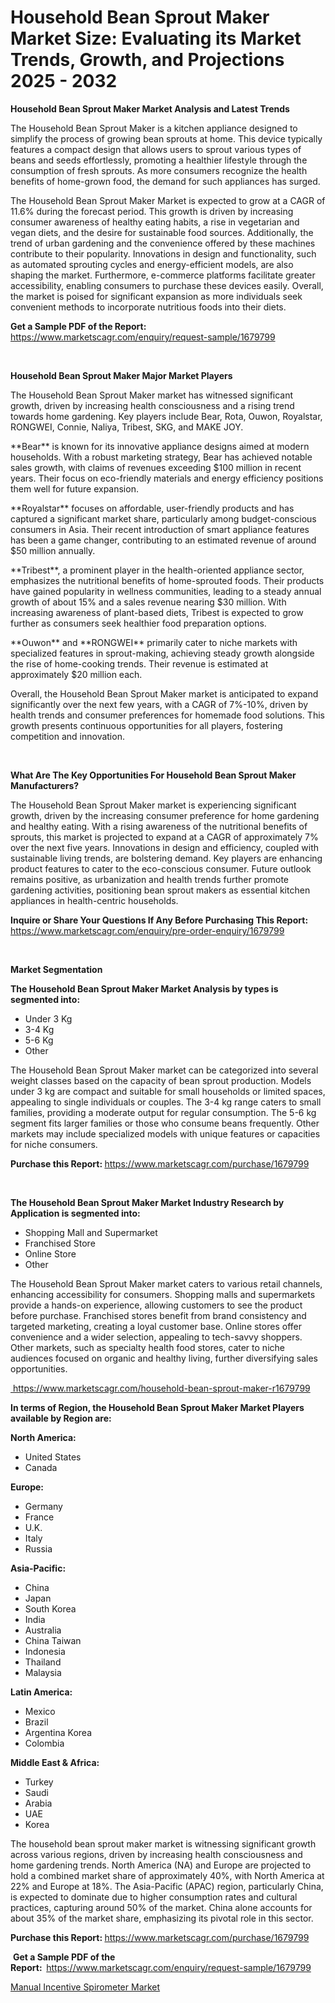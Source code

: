 <p><h1>Household Bean Sprout Maker Market Size: Evaluating its Market Trends, Growth, and Projections 2025 - 2032</h1></p><p><strong>Household Bean Sprout Maker Market Analysis and Latest Trends</strong></p>
<p><p>The Household Bean Sprout Maker is a kitchen appliance designed to simplify the process of growing bean sprouts at home. This device typically features a compact design that allows users to sprout various types of beans and seeds effortlessly, promoting a healthier lifestyle through the consumption of fresh sprouts. As more consumers recognize the health benefits of home-grown food, the demand for such appliances has surged.</p><p>The Household Bean Sprout Maker Market is expected to grow at a CAGR of 11.6% during the forecast period. This growth is driven by increasing consumer awareness of healthy eating habits, a rise in vegetarian and vegan diets, and the desire for sustainable food sources. Additionally, the trend of urban gardening and the convenience offered by these machines contribute to their popularity. Innovations in design and functionality, such as automated sprouting cycles and energy-efficient models, are also shaping the market. Furthermore, e-commerce platforms facilitate greater accessibility, enabling consumers to purchase these devices easily. Overall, the market is poised for significant expansion as more individuals seek convenient methods to incorporate nutritious foods into their diets.</p></p>
<p><strong>Get a Sample PDF of the Report:&nbsp;</strong> <a href="https://www.marketscagr.com/enquiry/request-sample/1679799?utm_campaign=2294&utm_medium=2&utm_source=Github&utm_content=ia&utm_term=25032025&utm_id=household-bean-sprout-maker">https://www.marketscagr.com/enquiry/request-sample/1679799</a></p>
<p>&nbsp;</p>
<p><strong>Household Bean Sprout Maker Major Market Players</strong></p>
<p><p>The Household Bean Sprout Maker market has witnessed significant growth, driven by increasing health consciousness and a rising trend towards home gardening. Key players include Bear, Rota, Ouwon, Royalstar, RONGWEI, Connie, Naliya, Tribest, SKG, and MAKE JOY. </p><p>**Bear** is known for its innovative appliance designs aimed at modern households. With a robust marketing strategy, Bear has achieved notable sales growth, with claims of revenues exceeding $100 million in recent years. Their focus on eco-friendly materials and energy efficiency positions them well for future expansion.</p><p>**Royalstar** focuses on affordable, user-friendly products and has captured a significant market share, particularly among budget-conscious consumers in Asia. Their recent introduction of smart appliance features has been a game changer, contributing to an estimated revenue of around $50 million annually. </p><p>**Tribest**, a prominent player in the health-oriented appliance sector, emphasizes the nutritional benefits of home-sprouted foods. Their products have gained popularity in wellness communities, leading to a steady annual growth of about 15% and a sales revenue nearing $30 million. With increasing awareness of plant-based diets, Tribest is expected to grow further as consumers seek healthier food preparation options.</p><p>**Ouwon** and **RONGWEI** primarily cater to niche markets with specialized features in sprout-making, achieving steady growth alongside the rise of home-cooking trends. Their revenue is estimated at approximately $20 million each.</p><p>Overall, the Household Bean Sprout Maker market is anticipated to expand significantly over the next few years, with a CAGR of 7%-10%, driven by health trends and consumer preferences for homemade food solutions. This growth presents continuous opportunities for all players, fostering competition and innovation.</p></p>
<p>&nbsp;</p>
<p><strong>What Are The Key Opportunities For Household Bean Sprout Maker Manufacturers?</strong></p>
<p><p>The Household Bean Sprout Maker market is experiencing significant growth, driven by the increasing consumer preference for home gardening and healthy eating. With a rising awareness of the nutritional benefits of sprouts, this market is projected to expand at a CAGR of approximately 7% over the next five years. Innovations in design and efficiency, coupled with sustainable living trends, are bolstering demand. Key players are enhancing product features to cater to the eco-conscious consumer. Future outlook remains positive, as urbanization and health trends further promote gardening activities, positioning bean sprout makers as essential kitchen appliances in health-centric households.</p></p>
<p><strong>Inquire or Share Your Questions If Any Before Purchasing This Report:</strong> <a href="https://www.marketscagr.com/enquiry/pre-order-enquiry/1679799?utm_campaign=2294&utm_medium=2&utm_source=Github&utm_content=ia&utm_term=25032025&utm_id=household-bean-sprout-maker">https://www.marketscagr.com/enquiry/pre-order-enquiry/1679799</a></p>
<p>&nbsp;</p>
<p><strong>Market Segmentation</strong></p>
<p><strong>The Household Bean Sprout Maker Market Analysis by types is segmented into:</strong></p>
<p><ul><li>Under 3 Kg</li><li>3-4 Kg</li><li>5-6 Kg</li><li>Other</li></ul></p>
<p><p>The Household Bean Sprout Maker market can be categorized into several weight classes based on the capacity of bean sprout production. Models under 3 kg are compact and suitable for small households or limited spaces, appealing to single individuals or couples. The 3-4 kg range caters to small families, providing a moderate output for regular consumption. The 5-6 kg segment fits larger families or those who consume beans frequently. Other markets may include specialized models with unique features or capacities for niche consumers.</p></p>
<p><strong>Purchase this Report:&nbsp;</strong><a href="https://www.marketscagr.com/purchase/1679799?utm_campaign=2294&utm_medium=2&utm_source=Github&utm_content=ia&utm_term=25032025&utm_id=household-bean-sprout-maker">https://www.marketscagr.com/purchase/1679799</a></p>
<p>&nbsp;</p>
<p><strong>The Household Bean Sprout Maker Market Industry Research by Application is segmented into:</strong></p>
<p><ul><li>Shopping Mall and Supermarket</li><li>Franchised Store</li><li>Online Store</li><li>Other</li></ul></p>
<p><p>The Household Bean Sprout Maker market caters to various retail channels, enhancing accessibility for consumers. Shopping malls and supermarkets provide a hands-on experience, allowing customers to see the product before purchase. Franchised stores benefit from brand consistency and targeted marketing, creating a loyal customer base. Online stores offer convenience and a wider selection, appealing to tech-savvy shoppers. Other markets, such as specialty health food stores, cater to niche audiences focused on organic and healthy living, further diversifying sales opportunities.</p></p>
<p><a href="https://www.marketscagr.com/household-bean-sprout-maker-r1679799?utm_campaign=2294&utm_medium=2&utm_source=Github&utm_content=ia&utm_term=25032025&utm_id=household-bean-sprout-maker">&nbsp;https://www.marketscagr.com/household-bean-sprout-maker-r1679799</a></p>
<p><strong>In terms of Region, the Household Bean Sprout Maker Market Players available by Region are:</strong></p>
<p>
    <p> <strong> North America: </strong>
        <ul>
            <li>United States</li>
            <li>Canada</li>
        </ul>
        </p> 
    <p> <strong> Europe: </strong>
        <ul>
            <li>Germany</li>
            <li>France</li>
            <li>U.K.</li>
            <li>Italy</li>
            <li>Russia</li>
        </ul>
        </p> 
    <p> <strong> Asia-Pacific: </strong>
        <ul>
            <li>China</li>
            <li>Japan</li>
            <li>South Korea</li>
            <li>India</li>
            <li>Australia</li>
            <li>China Taiwan</li>
            <li>Indonesia</li>
            <li>Thailand</li>
            <li>Malaysia</li>
        </ul>
        </p> 
    <p> <strong> Latin America: </strong>
        <ul>
            <li>Mexico</li>
            <li>Brazil</li>
            <li>Argentina Korea</li>
            <li>Colombia</li>
        </ul>
        </p> 
    <p> <strong> Middle East & Africa: </strong>
        <ul>
            <li>Turkey</li>
            <li>Saudi</li>
            <li>Arabia</li>
            <li>UAE</li>
            <li>Korea</li>
        </ul>
    </p>
    </p>
<p><p>The household bean sprout maker market is witnessing significant growth across various regions, driven by increasing health consciousness and home gardening trends. North America (NA) and Europe are projected to hold a combined market share of approximately 40%, with North America at 22% and Europe at 18%. The Asia-Pacific (APAC) region, particularly China, is expected to dominate due to higher consumption rates and cultural practices, capturing around 50% of the market. China alone accounts for about 35% of the market share, emphasizing its pivotal role in this sector.</p></p>
<p><strong>Purchase this Report: </strong><a href="https://www.marketscagr.com/purchase/1679799?utm_campaign=2294&utm_medium=2&utm_source=Github&utm_content=ia&utm_term=25032025&utm_id=household-bean-sprout-maker">https://www.marketscagr.com/purchase/1679799</a></p>
<p>&nbsp;<strong>Get a Sample PDF of the Report:&nbsp;&nbsp;</strong><a href="https://www.marketscagr.com/enquiry/request-sample/1679799?utm_campaign=2294&utm_medium=2&utm_source=Github&utm_content=ia&utm_term=25032025&utm_id=household-bean-sprout-maker">https://www.marketscagr.com/enquiry/request-sample/1679799</a></p>
<p><strong></strong></p>
<p><p><a href="https://github.com/oshodikurc/Market-Research-Report-List-1/blob/main/manual-incentive-spirometer-market.md?utm_campaign=2294&utm_medium=2&utm_source=Github&utm_content=ia&utm_term=25032025&utm_id=household-bean-sprout-maker">Manual Incentive Spirometer Market</a></p></p>